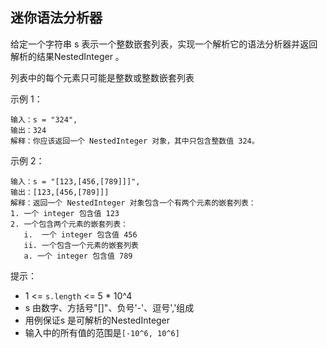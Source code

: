 ## 迷你语法分析器

给定一个字符串 s 表示一个整数嵌套列表，实现一个解析它的语法分析器并返回解析的结果NestedInteger 。

列表中的每个元素只可能是整数或整数嵌套列表

示例 1：

```
输入：s = "324",
输出：324
解释：你应该返回一个 NestedInteger 对象，其中只包含整数值 324。
```

示例 2：

```
输入：s = "[123,[456,[789]]]",
输出：[123,[456,[789]]]
解释：返回一个 NestedInteger 对象包含一个有两个元素的嵌套列表：
1. 一个 integer 包含值 123
2. 一个包含两个元素的嵌套列表：
   i.  一个 integer 包含值 456
   ii. 一个包含一个元素的嵌套列表
   a. 一个 integer 包含值 789
```

提示：

* 1 <= `s.length` <= 5 * 10^4
* s 由数字、方括号"[]"、负号'-'、逗号','组成
* 用例保证s 是可解析的NestedInteger
* 输入中的所有值的范围是`[-10^6, 10^6]`